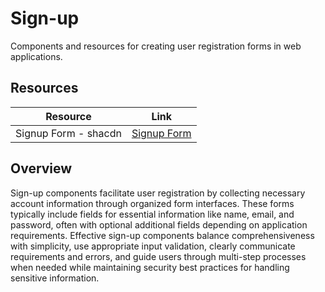 # Sign-up

Components and resources for creating user registration forms in web applications.

## Resources

| Resource | Link |
|---|---|
| Signup Form - shacdn | [Signup Form](https://ui.aceternity.com/components/signup-form) |

## Overview

Sign-up components facilitate user registration by collecting necessary account information through organized form interfaces. These forms typically include fields for essential information like name, email, and password, often with optional additional fields depending on application requirements. Effective sign-up components balance comprehensiveness with simplicity, use appropriate input validation, clearly communicate requirements and errors, and guide users through multi-step processes when needed while maintaining security best practices for handling sensitive information. 
